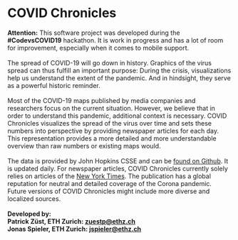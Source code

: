 # COVID Chronicles
<b>Attention:</b> This software project was developed during the <b>#CodevsCOVID19</b> hackathon. It is work in progress and has a lot of room for improvement, especially when it comes to mobile support. 
<br><br>
The spread of COVID-19 will go down in history. Graphics of the virus spread can thus fulfill an important purpose: During the crisis, visualizations help us understand the extent of the pandemic. And in hindsight, they serve as a powerful historic reminder.
<br><br>
Most of the COVID-19 maps published by media companies and researchers focus on the current situation. However, we believe that in order to understand this pandemic, additional context is necessary. 
COVID Chronicles visualizes the spread of the virus over time and sets these numbers into perspective by providing newspaper articles for each day. This representation provides a more detailed and more understandable overview than raw numbers or existing maps would.
<br><br>
The data is provided by John Hopkins CSSE and can be [found on Github](https://github.com/CSSEGISandData/COVID-19). It is updated daily.
For newspaper articles, COVID Chronicles currently solely relies on articles of the [New York Times](https://www.nytimes.com/). The publication has a global reputation for neutral and detailed coverage of the Corona pandemic. Future versions of COVID Chronicles might include more diverse and localized sources. 
<br><br>
<b>Developed by:<b><br>
Patrick Züst, ETH Zurich: zuestp@ethz.ch<br>
Jonas Spieler, ETH Zurich: jspieler@ethz.ch 
